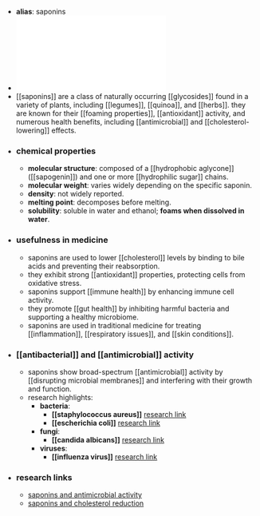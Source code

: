- **alias**: saponins
- ![Saponins.pdf](../assets/Saponins_1719303309556_0.pdf)
- [[saponins]] are a class of naturally occurring [[glycosides]] found in a variety of plants, including [[legumes]], [[quinoa]], and [[herbs]]. they are known for their [[foaming properties]], [[antioxidant]] activity, and numerous health benefits, including [[antimicrobial]] and [[cholesterol-lowering]] effects.
- ### chemical properties
	- **molecular structure**: composed of a [[hydrophobic aglycone]] ([[sapogenin]]) and one or more [[hydrophilic sugar]] chains.
	- **molecular weight**: varies widely depending on the specific saponin.
	- **density**: not widely reported.
	- **melting point**: decomposes before melting.
	- **solubility**: soluble in water and ethanol; **foams when dissolved in water**.
- ### usefulness in medicine
	- saponins are used to lower [[cholesterol]] levels by binding to bile acids and preventing their reabsorption.
	- they exhibit strong [[antioxidant]] properties, protecting cells from oxidative stress.
	- saponins support [[immune health]] by enhancing immune cell activity.
	- they promote [[gut health]] by inhibiting harmful bacteria and supporting a healthy microbiome.
	- saponins are used in traditional medicine for treating [[inflammation]], [[respiratory issues]], and [[skin conditions]].
- ### [[antibacterial]] and [[antimicrobial]] activity
	- saponins show broad-spectrum [[antimicrobial]] activity by [[disrupting microbial membranes]] and interfering with their growth and function.
	- research highlights:
		- **bacteria**:
			- **[[staphylococcus aureus]]** [research link](https://scholar.google.com/scholar?q=Staphylococcus+aureus+saponins)
			- **[[escherichia coli]]** [research link](https://scholar.google.com/scholar?q=Escherichia+coli+saponins)
		- **fungi**:
			- **[[candida albicans]]** [research link](https://scholar.google.com/scholar?q=Candida+albicans+saponins)
		- **viruses**:
			- **[[influenza virus]]** [research link](https://scholar.google.com/scholar?q=influenza+virus+saponins)
- ### research links
	- [saponins and antimicrobial activity](https://scholar.google.com/scholar?q=saponins+antimicrobial+activity)
	- [saponins and cholesterol reduction](https://scholar.google.com/scholar?q=saponins+cholesterol+reduction)